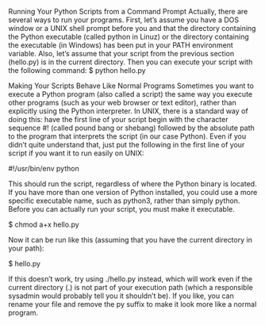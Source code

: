 Running Your Python Scripts from a Command Prompt
Actually, there are several ways to run your programs. First, let’s assume you have a DOS window or a UNIX
shell prompt before you and that the directory containing the Python executable (called python in Linuz) or
the directory containing the executable (in Windows) has been put in your PATH environment variable.
Also, let’s assume that your script from the previous section (hello.py) is in the current directory.
Then you can execute your script with the following command:
$ python hello.py

Making Your Scripts Behave Like Normal Programs
Sometimes you want to execute a Python program (also called a script) the same way you execute other
programs (such as your web browser or text editor), rather than explicitly using the Python interpreter.
In UNIX, there is a standard way of doing this: have the first line of your script begin with the character
sequence #! (called pound bang or shebang) followed by the absolute path to the program that interprets the
script (in our case Python). Even if you didn’t quite understand that, just put the following in the first line of
your script if you want it to run easily on UNIX:

#!/usr/bin/env python

This should run the script, regardless of where the Python binary is located. If you have more than one
version of Python installed, you could use a more specific executable name, such as python3, rather than
simply python. Before you can actually run your script, you must make it executable.

$ chmod a+x hello.py

Now it can be run like this (assuming that you have the current directory in your path):

$ hello.py

If this doesn’t work, try using ./hello.py instead, which will work even if the current directory (.) is not part
of your execution path (which a responsible sysadmin would probably tell you it shouldn’t be).
If you like, you can rename your file and remove the py suffix to make it look more like a normal
program.

